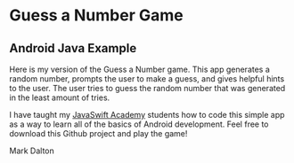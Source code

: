# Guess a Number Game
## Android Java Example

Here is my version of the Guess a Number game. This app generates a random number, prompts the user to make a guess, and gives helpful hints to the user. The user tries to guess the random number that was generated in the least amount of tries.

I have taught my [JavaSwift Academy](https://javaswiftacademy.com/) students how to code this simple app as a way to learn all of the basics of Android development. Feel free to download this Github project and play the game!

Mark Dalton
